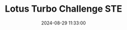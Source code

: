 ---
layout: post
title: Lotus Turbo Challenge STE
summary: 
date: '2024-08-29 11:33:00'
tags: [Games]
---